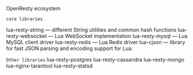 OpenResty ecosystem

`core libraries`

lua-resty-string            — different String utilities and common hash functions
lua-resty-websocket         — Lua WebSocket implementation
lua-resty-mysql             — Lua MySQL client driver
lua-resty-redis             — Lua Redis driver
lua-cjson                   — library for fast JSON parsing and encoding support for Lua.


`Other libraries`
lua-resty-postgres
lua-resty-cassandra
lua-resty-mongo
lua-nginx-tarantool
lua-resty-statsd

